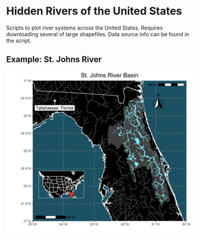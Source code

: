 # Hidden Rivers of the United States
Scripts to plot river systems across the United States. Requires downloading several of large shapefiles. Data source info can be found in the script.

## Example: St. Johns River
![St. Johns River](./maps/StJohns.png)
